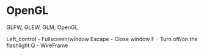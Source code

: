 # OpenGL
GLFW, GLEW, GLM, OpenGL


Left_control - Fullscreen/window
Escape - Close window
F - Turn off/on the flashlight
Q - WireFrame
